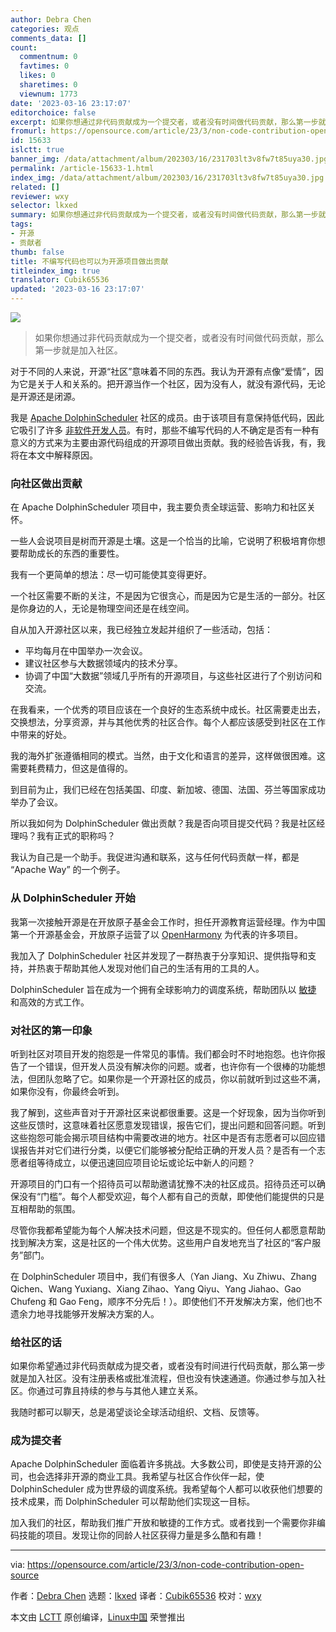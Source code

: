 ```yaml
---
author: Debra Chen
categories: 观点
comments_data: []
count:
  commentnum: 0
  favtimes: 0
  likes: 0
  sharetimes: 0
  viewnum: 1773
date: '2023-03-16 23:17:07'
editorchoice: false
excerpt: 如果你想通过非代码贡献成为一个提交者，或者没有时间做代码贡献，那么第一步就是加入社区。
fromurl: https://opensource.com/article/23/3/non-code-contribution-open-source
id: 15633
islctt: true
banner_img: /data/attachment/album/202303/16/231703lt3v8fw7t85uya30.jpg
permalink: /article-15633-1.html
index_img: /data/attachment/album/202303/16/231703lt3v8fw7t85uya30.jpg.thumb.jpg
related: []
reviewer: wxy
selector: lkxed
summary: 如果你想通过非代码贡献成为一个提交者，或者没有时间做代码贡献，那么第一步就是加入社区。
tags:
- 开源
- 贡献者
thumb: false
title: 不编写代码也可以为开源项目做出贡献
titleindex_img: true
translator: Cubik65536
updated: '2023-03-16 23:17:07'
---
```


![](/data/attachment/album/202303/16/231703lt3v8fw7t85uya30.jpg)



> 
> 如果你想通过非代码贡献成为一个提交者，或者没有时间做代码贡献，那么第一步就是加入社区。
> 
> 
> 


对于不同的人来说，开源“社区”意味着不同的东西。我认为开源有点像“爱情”，因为它是关于人和关系的。把开源当作一个社区，因为没有人，就没有源代码，无论是开源还是闭源。


我是 [Apache DolphinScheduler](https://dolphinscheduler.apache.org/en-us) 社区的成员。由于该项目有意保持低代码，因此它吸引了许多 [非软件开发人员](https://opensource.com/article/21/2/what-technical)。有时，那些不编写代码的人不确定是否有一种有意义的方式来为主要由源代码组成的开源项目做出贡献。我的经验告诉我，有，我将在本文中解释原因。


### 向社区做出贡献


在 Apache DolphinScheduler 项目中，我主要负责全球运营、影响力和社区关怀。


一些人会说项目是树而开源是土壤。这是一个恰当的比喻，它说明了积极培育你想要帮助成长的东西的重要性。


我有一个更简单的想法：尽一切可能使其变得更好。


一个社区需要不断的关注，不是因为它很贪心，而是因为它是生活的一部分。社区是你身边的人，无论是物理空间还是在线空间。


自从加入开源社区以来，我已经独立发起并组织了一些活动，包括：


* 平均每月在中国举办一次会议。
* 建议社区参与大数据领域内的技术分享。
* 协调了中国“大数据”领域几乎所有的开源项目，与这些社区进行了个别访问和交流。


在我看来，一个优秀的项目应该在一个良好的生态系统中成长。社区需要走出去，交换想法，分享资源，并与其他优秀的社区合作。每个人都应该感受到社区在工作中带来的好处。


我的海外扩张遵循相同的模式。当然，由于文化和语言的差异，这样做很困难。这需要耗费精力，但这是值得的。


到目前为止，我们已经在包括美国、印度、新加坡、德国、法国、芬兰等国家成功举办了会议。


所以我如何为 DolphinScheduler 做出贡献？我是否向项目提交代码？我是社区经理吗？我有正式的职称吗？


我认为自己是一个助手。我促进沟通和联系，这与任何代码贡献一样，都是 “Apache Way” 的一个例子。


### 从 DolphinScheduler 开始


我第一次接触开源是在开放原子基金会工作时，担任开源教育运营经理。作为中国第一个开源基金会，开放原子运营了以 [OpenHarmony](https://gitee.com/openharmony) 为代表的许多项目。


我加入了 DolphinScheduler 社区并发现了一群热衷于分享知识、提供指导和支持，并热衷于帮助其他人发现对他们自己的生活有用的工具的人。


DolphinScheduler 旨在成为一个拥有全球影响力的调度系统，帮助团队以 [敏捷](https://opensource.com/article/22/5/practical-tips-agile) 和高效的方式工作。


### 对社区的第一印象


听到社区对项目开发的抱怨是一件常见的事情。我们都会时不时地抱怨。也许你报告了一个错误，但开发人员没有解决你的问题。或者，也许你有一个很棒的功能想法，但团队忽略了它。如果你是一个开源社区的成员，你以前就听到过这些不满，如果你没有，你最终会听到。


我了解到，这些声音对于开源社区来说都很重要。这是一个好现象，因为当你听到这些反馈时，这意味着社区愿意发现错误，报告它们，提出问题和回答问题。听到这些抱怨可能会揭示项目结构中需要改进的地方。社区中是否有志愿者可以回应错误报告并对它们进行分类，以便它们能够被分配给正确的开发人员？是否有一个志愿者组等待成立，以便迅速回应项目论坛或论坛中新人的问题？


开源项目的门口有一个招待员可以帮助邀请犹豫不决的社区成员。招待员还可以确保没有“门槛”。每个人都受欢迎，每个人都有自己的贡献，即使他们能提供的只是互相帮助的氛围。


尽管你我都希望能为每个人解决技术问题，但这是不现实的。但任何人都愿意帮助找到解决方案，这是社区的一个伟大优势。这些用户自发地充当了社区的“客户服务”部门。


在 DolphinScheduler 项目中，我们有很多人（Yan Jiang、Xu Zhiwu、Zhang Qichen、Wang Yuxiang、Xiang Zihao、Yang Qiyu、Yang Jiahao、Gao Chufeng 和 Gao Feng，顺序不分先后！）。即使他们不开发解决方案，他们也不遗余力地寻找能够开发解决方案的人。


### 给社区的话


如果你希望通过非代码贡献成为提交者，或者没有时间进行代码贡献，那么第一步就是加入社区。没有注册表格或批准流程，但也没有快速通道。你通过参与加入社区。你通过可靠且持续的参与与其他人建立关系。


我随时都可以聊天，总是渴望谈论全球活动组织、文档、反馈等。


### 成为提交者


Apache DolphinScheduler 面临着许多挑战。大多数公司，即使是支持开源的公司，也会选择非开源的商业工具。我希望与社区合作伙伴一起，使 DolphinScheduler 成为世界级的调度系统。我希望每个人都可以收获他们想要的技术成果，而 DolphinScheduler 可以帮助他们实现这一目标。


加入我们的社区，帮助我们推广开放和敏捷的工作方式。或者找到一个需要你非编码技能的项目。发现让你的同龄人社区获得力量是多么酷和有趣！




---


via: <https://opensource.com/article/23/3/non-code-contribution-open-source>


作者：[Debra Chen](https://opensource.com/users/debra-chen) 选题：[lkxed](https://github.com/lkxed/) 译者：[Cubik65536](https://github.com/Cubik65536) 校对：[wxy](https://github.com/%E6%A0%A1%E5%AF%B9%E8%80%85ID)


本文由 [LCTT](https://github.com/LCTT/TranslateProject) 原创编译，[Linux中国](https://linux.cn/) 荣誉推出